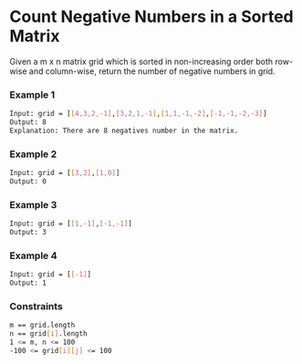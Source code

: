 # Count Negative Numbers in a Sorted Matrix

Given a m x n matrix grid which is sorted in non-increasing order both row-wise and column-wise, return the number of negative numbers in grid.

### Example 1
```sh
Input: grid = [[4,3,2,-1],[3,2,1,-1],[1,1,-1,-2],[-1,-1,-2,-3]]
Output: 8
Explanation: There are 8 negatives number in the matrix.
```

### Example 2
```sh
Input: grid = [[3,2],[1,0]]
Output: 0
```

### Example 3
```sh
Input: grid = [[1,-1],[-1,-1]]
Output: 3
```

### Example 4
```sh
Input: grid = [[-1]]
Output: 1
```

### Constraints
```sh
m == grid.length
n == grid[i].length
1 <= m, n <= 100
-100 <= grid[i][j] <= 100
```


